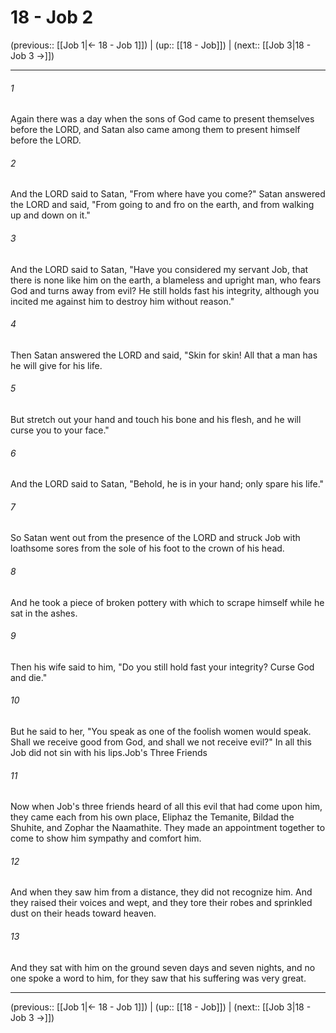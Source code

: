 # 18 - Job 2

(previous:: [[Job 1|← 18 - Job 1]]) | (up:: [[18 - Job]]) | (next:: [[Job 3|18 - Job 3 →]])

***


###### 1 
Again there was a day when the sons of God came to present themselves before the LORD, and Satan also came among them to present himself before the LORD. 

###### 2 
And the LORD said to Satan, "From where have you come?" Satan answered the LORD and said, "From going to and fro on the earth, and from walking up and down on it." 

###### 3 
And the LORD said to Satan, "Have you considered my servant Job, that there is none like him on the earth, a blameless and upright man, who fears God and turns away from evil? He still holds fast his integrity, although you incited me against him to destroy him without reason." 

###### 4 
Then Satan answered the LORD and said, "Skin for skin! All that a man has he will give for his life. 

###### 5 
But stretch out your hand and touch his bone and his flesh, and he will curse you to your face." 

###### 6 
And the LORD said to Satan, "Behold, he is in your hand; only spare his life." 

###### 7 
So Satan went out from the presence of the LORD and struck Job with loathsome sores from the sole of his foot to the crown of his head. 

###### 8 
And he took a piece of broken pottery with which to scrape himself while he sat in the ashes. 

###### 9 
Then his wife said to him, "Do you still hold fast your integrity? Curse God and die." 

###### 10 
But he said to her, "You speak as one of the foolish women would speak. Shall we receive good from God, and shall we not receive evil?" In all this Job did not sin with his lips.Job's Three Friends 

###### 11 
Now when Job's three friends heard of all this evil that had come upon him, they came each from his own place, Eliphaz the Temanite, Bildad the Shuhite, and Zophar the Naamathite. They made an appointment together to come to show him sympathy and comfort him. 

###### 12 
And when they saw him from a distance, they did not recognize him. And they raised their voices and wept, and they tore their robes and sprinkled dust on their heads toward heaven. 

###### 13 
And they sat with him on the ground seven days and seven nights, and no one spoke a word to him, for they saw that his suffering was very great.

***

(previous:: [[Job 1|← 18 - Job 1]]) | (up:: [[18 - Job]]) | (next:: [[Job 3|18 - Job 3 →]])
